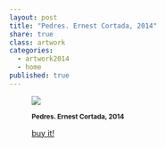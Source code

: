 ```yaml
---
layout: post
title: "Pedres. Ernest Cortada, 2014"
share: true
class: artwork
categories:
  - artwork2014
  - home
published: true
---
```


<figure class="text-center">
	<img src="http://www.artinpocket.cat/wp-content/uploads/2014/05/pedres-watermark.jpg">
	<figcaption>
		<p><small><strong>Pedres. Ernest Cortada, 2014</strong></small></p>
		<p><a href="http://www.artinpocket.cat/product/pedres-ernest-cortada-2014/" class="btn btn-primary btn-lg"><i class="fa fa-credit-card"></i> buy it!</a></p>
	</figcaption>
</figure>